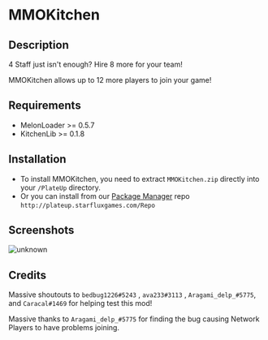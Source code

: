 # MMOKitchen

## Description

4 Staff just isn't enough? Hire 8 more for your team!

MMOKitchen allows up to 12 more players to join your game!

## Requirements

- MelonLoader >= 0.5.7
- KitchenLib >= 0.1.8

## Installation

- To install MMOKitchen, you need to extract `MMOKitchen.zip` directly into your `/PlateUp` directory.
- Or you can install from our [Package Manager](https://github.com/KitchenMods/PlateUp-Package-Manager) repo `http://plateup.starfluxgames.com/Repo`

## Screenshots

![unknown](https://user-images.githubusercontent.com/20834597/199092219-30ad55aa-985e-4f92-a4a5-bdd9ff9d1a8d.png)

## Credits

Massive shoutouts to `bedbug1226#5243` , `ava233#3113` , `Aragami_delp_#5775`, and `Caracal#1469` for helping test this mod!

Massive thanks to `Aragami_delp_#5775` for finding the bug causing Network Players to have problems joining.
